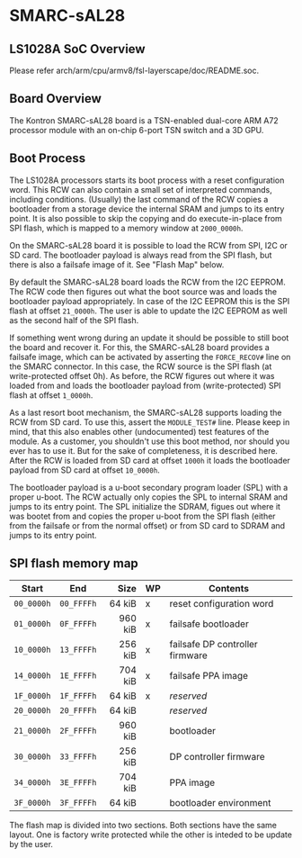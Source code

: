 # SMARC-sAL28

## LS1028A SoC Overview

Please refer arch/arm/cpu/armv8/fsl-layerscape/doc/README.soc.

## Board Overview

The Kontron SMARC-sAL28 board is a TSN-enabled dual-core ARM A72 processor
module with an on-chip 6-port TSN switch and a 3D GPU.

## Boot Process

The LS1028A processors starts its boot process with a reset configuration
word. This RCW can also contain a small set of interpreted commands,
including conditions. (Usually) the last command of the RCW copies a
bootloader from a storage device the internal SRAM and jumps to its entry
point. It is also possible to skip the copying and do execute-in-place from
SPI flash, which is mapped to a memory window at `2000_0000h`.

On the SMARC-sAL28 board it is possible to load the RCW from SPI, I2C or SD
card. The bootloader payload is always read from the SPI flash, but there
is also a failsafe image of it. See "Flash Map" below.

By default the SMARC-sAL28 board loads the RCW from the I2C EEPROM. The RCW
code then figures out what the boot source was and loads the bootloader
payload appropriately. In case of the I2C EEPROM this is the SPI flash at
offset `21_0000h`. The user is able to update the I2C EEPROM as well as the
second half of the SPI flash.

If something went wrong during an update it should be possible to still
boot the board and recover it. For this, the SMARC-sAL28 board provides a
failsafe image, which can be activated by asserting the `FORCE_RECOV#` line
on the SMARC connector. In this case, the RCW source is the SPI flash (at
write-protected offset 0h). As before, the RCW figures out where it was
loaded from and loads the bootloader payload from (write-protected) SPI
flash at offset `1_0000h`.

As a last resort boot mechanism, the SMARC-sAL28 supports loading the RCW
from SD card. To use this, assert the `MODULE_TEST#` line. Please keep in
mind, that this also enables other (undocumented) test features of the
module. As a customer, you shouldn't use this boot method, nor should you
ever has to use it. But for the sake of completeness, it is described here.
After the RCW is loaded from SD card at offset `1000h` it loads the
bootloader payload from SD card at offset `10_0000h`.

The bootloader payload is a u-boot secondary program loader (SPL) with a
proper u-boot. The RCW actually only copies the SPL to internal SRAM and
jumps to its entry point. The SPL initialize the SDRAM, figues out where it
was bootet from and copies the proper u-boot from the SPI flash (either
from the failsafe or from the normal offset) or from SD card to SDRAM and
jumps to its entry point.

## SPI flash memory map

| Start      | End        | Size     | WP |Contents                         |
| ---------- | ---------- | --------:| -- | ------------------------------- |
| `00_0000h` | `00_FFFFh` |   64 kiB | x  | reset configuration word        |
| `01_0000h` | `0F_FFFFh` |  960 kiB | x  | failsafe bootloader             |
| `10_0000h` | `13_FFFFh` |  256 kiB | x  | failsafe DP controller firmware |
| `14_0000h` | `1E_FFFFh` |  704 kiB | x  | failsafe PPA image              |
| `1F_0000h` | `1F_FFFFh` |   64 kiB | x  | *reserved*                      |
| `20_0000h` | `20_FFFFh` |   64 kiB |    | *reserved*                      |
| `21_0000h` | `2F_FFFFh` |  960 kiB |    | bootloader                      |
| `30_0000h` | `33_FFFFh` |  256 kiB |    | DP controller firmware          |
| `34_0000h` | `3E_FFFFh` |  704 kiB |    | PPA image                       |
| `3F_0000h` | `3F_FFFFh` |   64 kiB |    | bootloader environment          |

The flash map is divided into two sections. Both sections have the same
layout. One is factory write protected while the other is inteded to be
update by the user.
